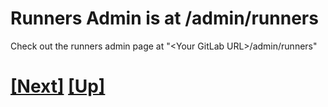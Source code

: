 # Runners Admin is at /admin/runners

Check out the runners admin page at "\<Your GitLab URL\>/admin/runners"
# [[Next]](84-paused-runner.md) [[Up]](README.md)
